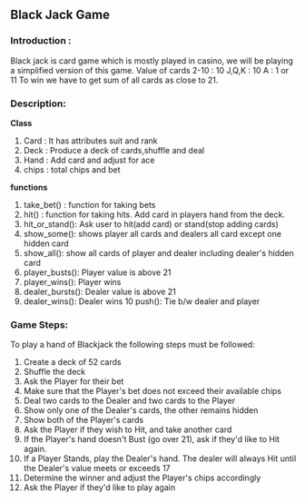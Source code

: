 ## Black Jack Game

### Introduction : 
Black jack is card game which is mostly played in casino, we will be playing a simplified version of this game.
Value of cards 2-10 : 10
              J,Q,K : 10
                  A : 1 or 11
To win we have to get sum of all cards as close to 21.

### Description:

**Class**

1. Card : It has attributes suit and rank
2. Deck : Produce a deck of cards,shuffle and deal
3. Hand : Add card and adjust for ace
4. chips : total chips and bet

**functions**

1. take_bet() : function for taking bets
2. hit() : function for taking hits. Add card in players hand from the deck.
3. hit_or_stand(): Ask user to hit(add card) or stand(stop adding cards)
4. show_some(): shows player all cards and dealers all card except one hidden card
5. show_all(): show all cards of player and dealer including dealer's hidden card
6. player_busts(): Player value is above 21
7. player_wins(): Player wins
8. dealer_bursts(): Dealer value is above 21
9. dealer_wins():  Dealer wins
10 push(): Tie b/w dealer and player

### Game Steps:

To play a hand of Blackjack the following steps must be followed:
1. Create a deck of 52 cards
2. Shuffle the deck
3. Ask the Player for their bet
4. Make sure that the Player's bet does not exceed their available chips
5. Deal two cards to the Dealer and two cards to the Player
6. Show only one of the Dealer's cards, the other remains hidden
7. Show both of the Player's cards
8. Ask the Player if they wish to Hit, and take another card
9. If the Player's hand doesn't Bust (go over 21), ask if they'd like to Hit again.
10. If a Player Stands, play the Dealer's hand. The dealer will always Hit until the Dealer's value meets or exceeds 17
11. Determine the winner and adjust the Player's chips accordingly
12. Ask the Player if they'd like to play again

    
